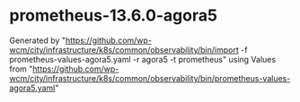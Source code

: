 # prometheus-13.6.0-agora5

Generated by "https://github.com/wp-wcm/city/infrastructure/k8s/common/observability/bin/import -f prometheus-values-agora5.yaml -r agora5 -t prometheus"
using Values from "https://github.com/wp-wcm/city/infrastructure/k8s/common/observability/bin/prometheus-values-agora5.yaml"
